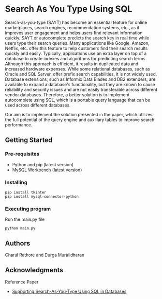 # Search As You Type Using SQL

Search-as-you-type (SAYT) has become an essential feature for online marketplaces, search engines, recommendation systems, etc., as it improves user engagement and helps users find relevant information quickly. SAYT or autocomplete predicts the search key in real time while users type their search queries. Many applications like Google, Amazon, Netflix, etc. offer this feature to help customers find their search results quickly and easily. Typically, applications use an extra layer on top of a database to create indexes and algorithms for predicting search terms. Although this approach is efficient, it results in duplicated data and increased hardware expenses. While some relational databases, such as Oracle and SQL Server, offer prefix search capabilities, it is not widely used. Database extensions, such as Informix Data Blades and DB2 extenders, are available to expand a database's functionality, but they are known to cause reliability and security issues and are not easily transferable across different vendor databases. Therefore, a better solution is to implement autocomplete using SQL, which is a portable query language that can be used across different databases. 

Our aim is to implement the solution presented in the paper, which utilizes the full potential of the query engine and auxiliary tables to improve search performance.

## Getting Started

### Pre-requisites
* Python and pip (latest version)
* MySQL Workbench (latest version)

### Installing

```
pip install tkinter
pip install mysql-connector-python
```

### Executing program
Run the main.py file
```
python main.py
```

## Authors

Charul Rathore and Durga Muralidharan 


## Acknowledgments

Reference Paper
* [Supporting Search-As-You-Type Using SQL in Databases](https://ieeexplore.ieee.org/abstract/document/5936070?casa_token=5B3wtSLJYogAAAAA:fUUrfiPFc-oxgxxS_F5KC63TleGnYyx0Q-jrpLQC1im2SEimM3dyN93ihuPHjLsJdSxxZcIjZA)
